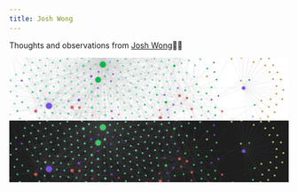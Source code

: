 ```yaml
---
title: Josh Wong
---
```


Thoughts and observations from [Josh Wong](about/index.md)✍🏻

![Blog banner (light theme) - Graph of knowledge nodes](posts/assets/images/~blog-banner-light-theme.jpg#only-light)
![Blog banner (dark theme) - Graph of knowledge nodes](posts/assets/images/~blog-banner-dark-theme.jpg#only-dark)
